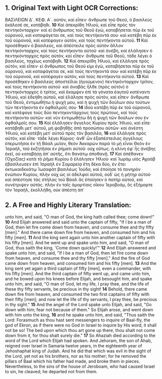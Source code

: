 ## 1. Original Text with Light OCR Corrections:

ΒΑΣΙΛΕΙΩΝ Δ´. ΚΕΦ. Α´.
αὐτὸν, καὶ εἶπεν· ἄνθρωπε τοῦ Θεοῦ, ὁ βασιλεὺς ἐκάλεσέ σε, κατάβηθι.
**10** Καὶ ἀπεκρίθη Ἠλιοὺ, καὶ εἶπε πρὸς τὸν πεντηκόνταρχον· καὶ εἰ ἄνθρωπος τοῦ Θεοῦ ἐγώ, καταβήσεται πῦρ ἐκ τοῦ οὐρανοῦ, καὶ καταφάγεται σε, καὶ τοὺς πεντήκοντά σου· καὶ κατέβη πῦρ ἐκ τοῦ οὐρανοῦ, καὶ κατέφαγεν αὐτὸν, καὶ τοὺς πεντήκοντα αὐτοῦ.
**11** Καὶ προσέθηκεν ὁ βασιλεὺς, καὶ ἀπέστειλε πρὸς αὐτὸν ἄλλον πεντηκόνταρχον, καὶ τοὺς πεντήκοντα αὐτοῦ· καὶ ἀνέβη, καὶ ἐλάλησεν ὁ πεντηκόνταρχος πρὸς αὐτὸν, καὶ εἶπεν· ἄνθρωπε τοῦ Θεοῦ, τάδε λέγει ὁ βασιλεὺς, ταχέως κατάβηθι.
**12** Καὶ ἀπεκρίθη Ἠλιοὺ, καὶ ἐλάλησε πρὸς αὐτὸν, καὶ εἶπεν· εἰ ἄνθρωπος τοῦ Θεοῦ εἰμι ἐγὼ, καταβήσεται πῦρ ἐκ τοῦ οὐρανοῦ, καὶ καταφάγεται σε, καὶ τοὺς πεντήκοντά σου· καὶ κατέβη πῦρ ἐκ τοῦ οὐρανοῦ, καὶ κατέφαγεν αὐτὸν, καὶ τοὺς πεντήκοντα αὐτοῦ.
**13** Καὶ προσέθηκεν ὁ βασιλεὺς ἀποστεῖλαι (ἡγούμενον) πεντηκόνταρχον τρίτον, καὶ τοὺς πεντήκοντα αὐτοῦ· καὶ ἀναβὰς ἦλθε (πρὸς αὐτὸν) ὁ πεντηκόνταρχος ὁ τρίτος, καὶ ἔκαμψεν ἐπὶ τὰ γόνατα ἑαυτοῦ κατέναντι Ἠλιοὺ, καὶ ἐδεήθη αὐτοῦ, καὶ ἐλάλησε πρὸς αὐτὸν, καὶ εἶπεν· ἄνθρωπε τοῦ Θεοῦ, ἐντιμωθήτω ἡ ψυχή μου, καὶ ἡ ψυχὴ τῶν δούλων σου τούτων τῶν πεντήκοντα ἐν ὀφθαλμοῖς σου·
**14** ἰδοὺ κατέβη πῦρ ἐκ τοῦ οὐρανοῦ, καὶ κατέφαγε τοὺς δύο πεντηκοντάρχους τοὺς πρώτους, καὶ τοὺς πεντήκοντα αὐτῶν· καὶ νῦν ἐντιμωθήτω δὴ ἡ ψυχὴ τῶν δούλων σου ἐν ὀφθαλμοῖς σου.
**15** Καὶ ἐλάλησεν ἄγγελος Κυρίου πρὸς Ἠλιοὺ, καὶ εἶπε· κατάβηθι μετ᾿ αὐτοῦ, μὴ φοβηθῇς ἀπὸ προσώπου αὐτῶν· καὶ ἀνέστη Ἠλιοὺ, καὶ κατέβη μετ᾿ αὐτοῦ πρὸς τὸν βασιλέα,
**16** καὶ ἐλάλησε πρὸς αὐτὸν, καὶ εἶπε· τάδε λέγει Κύριος· ἀνθ᾿ ὧν ἐξαπέστειλας ἀγγέλους ἐπερωτῆσαι ἐν τῇ Βάαλ μυῖαν, θεὸν Ἀκκαρὼν παρὰ τὸ μὴ εἶναι Θεὸν ἐν Ἰσραήλ, τοῦ ἐκζητῆσαι ἐν ῥήματι αὐτοῦ· οὐχ οὕτως. ἡ κλίνη ἐφ᾿ ἧς ἀνέβης ἐκεῖ, οὐ καταβήσῃ ἀπ᾿ αὐτῆς, ὅτι θανάτῳ ἀποθανῇ.
**17** Καὶ ἀπέθανεν (Ὀχοζίας) κατὰ τὸ ῥῆμα Κυρίου ὃ ἐλάλησεν Ἠλιοὺ· καὶ Ἰωρὰμ υἱὸς Ἀχαὰβ ἐβασίλευσεν ἐπὶ Ἰσραὴλ ἐν Σαμαρείᾳ ἔτη δέκα δύο, ἐν ἔτει ὀκτωκαιδεκάτῳ Ἰωσαφὰτ βασιλέως Ἰούδα, καὶ ἐποίησε τὸ πονηρὸν ἐνώπιον Κυρίου, πλὴν οὐχ ὡς οἱ ἀδελφοὶ αὐτοῦ, οὐδ᾿ ὡς ἡ μήτηρ αὐτοῦ· καὶ ἀπέστησε τὰς στήλας τοῦ Βάαλ ἃς ἐποίησεν ὁ πατὴρ αὐτοῦ, καὶ συνέτριψεν αὐτάς. πλὴν ἐν ταῖς ἁμαρτίαις οἴκου Ἱεροβοάμ, ὃς ἐξήμαρτε τὸν Ἰσραὴλ, ἐκολλήθη, οὐκ ἀπέστη ἀπ᾿

## 2. A Free and Highly Literary Translation:

unto him, and said, "O man of God, the king hath called thee; come down!"
**10** And Elijah answered and said unto the captain of fifty, "If I be a man of God, then let fire come down from heaven, and consume thee and thy fifty [men]." And there came down fire from heaven, and consumed him and his fifty [men].
**11** And the king sent again unto him another captain of fifty with his fifty [men]. And he went up and spake unto him, and said, "O man of God, thus saith the king, 'Come down quickly!'"
**12** And Elijah answered and spake unto him, and said, "If I be a man of God, then let fire come down from heaven, and consume thee and thy fifty [men]." And the fire of God came down from heaven, and consumed him and his fifty [men].
**13** And the king sent yet again a third captain of fifty [men], even a commander, with his fifty [men]. And the third captain of fifty went up, and came unto him, and he bowed upon his knees before Elijah, and besought him, and spake unto him, and said, "O man of God, let my life, I pray thee, and the life of these thy fifty servants, be precious in thy sight!
**14** Behold, there came down fire from heaven, and consumed the two first captains of fifty with their fifty [men]; and now let the life of thy servants, I pray thee, be precious in thy sight."
**15** And the angel of the Lord spake unto Elijah, and said, "Go down with him; fear not because of them." So Elijah arose, and went down with him unto the king,
**16** and he spake unto him, and said, "Thus saith the Lord: Forasmuch as thou hast sent messengers to inquire of Baal-fly, the god of Ekron, as if there were no God in Israel to inquire by His word, it shall not be so! The bed upon which thou art gone up there, thou shalt not come down from it, for thou shalt surely die."
**17** So Ahaziah died according to the word of the Lord which Elijah had spoken. And Jehoram, the son of Ahab, reigned over Israel in Samaria twelve years, in the eighteenth year of Jehoshaphat king of Judah. And he did that which was evil in the sight of the Lord, yet not as his brothers, nor as his mother; for he removed the pillars of Baal which his father had made, and broke them in pieces. Nevertheless, to the sins of the house of Jeroboam, who had caused Israel to sin, he cleaved; he departed not from them.